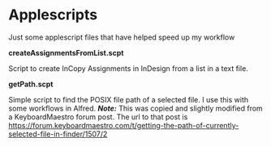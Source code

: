 # Applescripts
Just some applescript files that have helped speed up my workflow

**createAssignmentsFromList.scpt**

Script to create InCopy Assignments in InDesign from a list in a text file.


**getPath.scpt**

Simple script to find the POSIX file path of a selected file. I use this with some workflows in Alfred. **_Note:_** This was copied and slightly modified from a KeyboardMaestro forum post. The url to that post is https://forum.keyboardmaestro.com/t/getting-the-path-of-currently-selected-file-in-finder/1507/2
